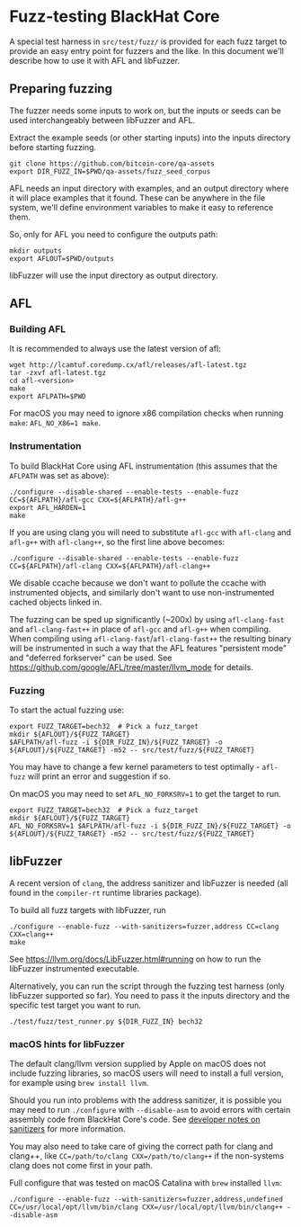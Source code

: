 Fuzz-testing BlackHat Core
==========================

A special test harness in `src/test/fuzz/` is provided for each fuzz target to
provide an easy entry point for fuzzers and the like. In this document we'll
describe how to use it with AFL and libFuzzer.

## Preparing fuzzing

The fuzzer needs some inputs to work on, but the inputs or seeds can be used
interchangeably between libFuzzer and AFL.

Extract the example seeds (or other starting inputs) into the inputs
directory before starting fuzzing.

```
git clone https://github.com/bitcoin-core/qa-assets
export DIR_FUZZ_IN=$PWD/qa-assets/fuzz_seed_corpus
```

AFL needs an input directory with examples, and an output directory where it
will place examples that it found. These can be anywhere in the file system,
we'll define environment variables to make it easy to reference them.

So, only for AFL you need to configure the outputs path:

```
mkdir outputs
export AFLOUT=$PWD/outputs
```

libFuzzer will use the input directory as output directory.

## AFL

### Building AFL

It is recommended to always use the latest version of afl:
```
wget http://lcamtuf.coredump.cx/afl/releases/afl-latest.tgz
tar -zxvf afl-latest.tgz
cd afl-<version>
make
export AFLPATH=$PWD
```

For macOS you may need to ignore x86 compilation checks when running `make`:
`AFL_NO_X86=1 make`.

### Instrumentation

To build BlackHat Core using AFL instrumentation (this assumes that the
`AFLPATH` was set as above):
```
./configure --disable-shared --enable-tests --enable-fuzz CC=${AFLPATH}/afl-gcc CXX=${AFLPATH}/afl-g++
export AFL_HARDEN=1
make
```

If you are using clang you will need to substitute `afl-gcc` with `afl-clang`
and `afl-g++` with `afl-clang++`, so the first line above becomes:
```
./configure --disable-shared --enable-tests --enable-fuzz CC=${AFLPATH}/afl-clang CXX=${AFLPATH}/afl-clang++
```

We disable ccache because we don't want to pollute the ccache with instrumented
objects, and similarly don't want to use non-instrumented cached objects linked
in.

The fuzzing can be sped up significantly (~200x) by using `afl-clang-fast` and
`afl-clang-fast++` in place of `afl-gcc` and `afl-g++` when compiling. When
compiling using `afl-clang-fast`/`afl-clang-fast++` the resulting
binary will be instrumented in such a way that the AFL
features "persistent mode" and "deferred forkserver" can be used. See
https://github.com/google/AFL/tree/master/llvm_mode for details.

### Fuzzing

To start the actual fuzzing use:

```
export FUZZ_TARGET=bech32  # Pick a fuzz_target
mkdir ${AFLOUT}/${FUZZ_TARGET}
$AFLPATH/afl-fuzz -i ${DIR_FUZZ_IN}/${FUZZ_TARGET} -o ${AFLOUT}/${FUZZ_TARGET} -m52 -- src/test/fuzz/${FUZZ_TARGET}
```

You may have to change a few kernel parameters to test optimally - `afl-fuzz`
will print an error and suggestion if so.

On macOS you may need to set `AFL_NO_FORKSRV=1` to get the target to run.
```
export FUZZ_TARGET=bech32  # Pick a fuzz_target
mkdir ${AFLOUT}/${FUZZ_TARGET}
AFL_NO_FORKSRV=1 $AFLPATH/afl-fuzz -i ${DIR_FUZZ_IN}/${FUZZ_TARGET} -o ${AFLOUT}/${FUZZ_TARGET} -m52 -- src/test/fuzz/${FUZZ_TARGET}
```

## libFuzzer

A recent version of `clang`, the address sanitizer and libFuzzer is needed (all
found in the `compiler-rt` runtime libraries package).

To build all fuzz targets with libFuzzer, run

```
./configure --enable-fuzz --with-sanitizers=fuzzer,address CC=clang CXX=clang++
make
```

See https://llvm.org/docs/LibFuzzer.html#running on how to run the libFuzzer
instrumented executable.

Alternatively, you can run the script through the fuzzing test harness (only
libFuzzer supported so far). You need to pass it the inputs directory and
the specific test target you want to run.

```
./test/fuzz/test_runner.py ${DIR_FUZZ_IN} bech32
```

### macOS hints for libFuzzer

The default clang/llvm version supplied by Apple on macOS does not include
fuzzing libraries, so macOS users will need to install a full version, for
example using `brew install llvm`.

Should you run into problems with the address sanitizer, it is possible you
may need to run `./configure` with `--disable-asm` to avoid errors
with certain assembly code from BlackHat Core's code. See [developer notes on sanitizers](https://github.com/BlackHatCoin/BlackHatWallet/blob/master/doc/developer-notes.md#sanitizers)
for more information.

You may also need to take care of giving the correct path for clang and
clang++, like `CC=/path/to/clang CXX=/path/to/clang++` if the non-systems
clang does not come first in your path.

Full configure that was tested on macOS Catalina with `brew` installed `llvm`:
```
./configure --enable-fuzz --with-sanitizers=fuzzer,address,undefined CC=/usr/local/opt/llvm/bin/clang CXX=/usr/local/opt/llvm/bin/clang++ --disable-asm
```

